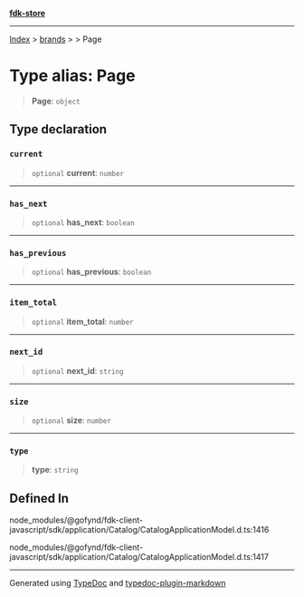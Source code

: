 [**fdk-store**](../../../README.md)
***

[Index](../../../API.md) > [brands](../../README.md) > [<internal>](../README.md) > Page

# Type alias: Page

> **Page**: `object`

## Type declaration

### `current`

> `optional` **current**: `number`

***

### `has_next`

> `optional` **has\_next**: `boolean`

***

### `has_previous`

> `optional` **has\_previous**: `boolean`

***

### `item_total`

> `optional` **item\_total**: `number`

***

### `next_id`

> `optional` **next\_id**: `string`

***

### `size`

> `optional` **size**: `number`

***

### `type`

> **type**: `string`

## Defined In

node\_modules/@gofynd/fdk-client-javascript/sdk/application/Catalog/CatalogApplicationModel.d.ts:1416

node\_modules/@gofynd/fdk-client-javascript/sdk/application/Catalog/CatalogApplicationModel.d.ts:1417

***
Generated using [TypeDoc](https://typedoc.org/) and [typedoc-plugin-markdown](https://www.npmjs.com/package/typedoc-plugin-markdown)
